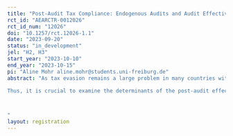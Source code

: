 ```yaml
---
title: "Post-Audit Tax Compliance: Endogenous Audits and Audit Effectiveness"
rct_id: "AEARCTR-0012026"
rct_id_num: "12026"
doi: "10.1257/rct.12026-1.1"
date: "2023-09-20"
status: "in_development"
jel: "H2, H3"
start_year: "2023-10-10"
end_year: "2023-10-15"
pi: "Aline Mohr aline.mohr@students.uni-freiburg.de"
abstract: "As tax evasion remains a large problem in many countries with immediate consequences for the economy and living standards, tax authorities make use of audits to deter non-compliance.
Thus, it is crucial to examine the determinants of the post-audit effect on the tax compliance behavior of audited taxpayers. In this light, I investigate experimentally the causal effect of audit effectiveness on post-audit tax compliance in presence of an endogenous audit selection rule. Furthermore, I study whether this effect differs from the one observed in a setting with an exogenous audit selection rule. To do so, I will implement a randomized control trial within a tax evasion game in the form of an online experiment using a Census-Matched sample of at least 399 US citizens. Based on their order of entry in the study, participants are randomly assigned to one of the three treatments regarding audit effectiveness, low (T1), medium (T2) or high (T3). Additionally, participants experience both, a setting with an exogenous and an endogenous audit selection rule. The outcomes of interest are subjects’ (post-audit) tax compliance rates. I hypothesize that the direction of the post-audit effect depends on audit effectiveness, i.e., effective audits increase, and ineffective audits decrease post-audit tax compliance rates, in both settings. I expect that, comparing the endogenous to the exogenous audit setting, overall compliance is higher, while the effect of effective audits is stronger and the one of ineffective audits is weaker.

"
layout: registration
---
```


